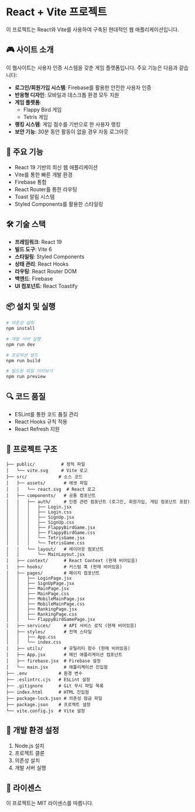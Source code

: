 # React + Vite 프로젝트

이 프로젝트는 React와 Vite를 사용하여 구축된 현대적인 웹 애플리케이션입니다.

## 🎮 사이트 소개

이 웹사이트는 사용자 인증 시스템을 갖춘 게임 플랫폼입니다. 주요 기능은 다음과 같습니다:

- **로그인/회원가입 시스템**: Firebase를 활용한 안전한 사용자 인증
- **반응형 디자인**: 모바일과 데스크톱 환경 모두 지원
- **게임 플랫폼**: 
  - Flappy Bird 게임
  - Tetris 게임
- **랭킹 시스템**: 게임 점수를 기반으로 한 사용자 랭킹
- **보안 기능**: 30분 동안 활동이 없을 경우 자동 로그아웃

## 🚀 주요 기능

- React 19 기반의 최신 웹 애플리케이션
- Vite를 통한 빠른 개발 환경
- Firebase 통합
- React Router를 통한 라우팅
- Toast 알림 시스템
- Styled Components를 활용한 스타일링

## 🛠 기술 스택

- **프레임워크**: React 19
- **빌드 도구**: Vite 6
- **스타일링**: Styled Components
- **상태 관리**: React Hooks
- **라우팅**: React Router DOM
- **백엔드**: Firebase
- **UI 컴포넌트**: React Toastify

## 📦 설치 및 실행

```bash
# 의존성 설치
npm install

# 개발 서버 실행
npm run dev

# 프로덕션 빌드
npm run build

# 빌드된 파일 미리보기
npm run preview
```

## 🔍 코드 품질

- ESLint를 통한 코드 품질 관리
- React Hooks 규칙 적용
- React Refresh 지원

## 📝 프로젝트 구조

```
├── public/          # 정적 파일
│   └── vite.svg     # Vite 로고
├── src/            # 소스 코드
│   ├── assets/       # 에셋 파일
│   │   └── react.svg  # React 로고
│   ├── components/   # 공통 컴포넌트
│   │   ├── auth/     # 인증 관련 컴포넌트 (로그인, 회원가입, 게임 컴포넌트 포함)
│   │   │   ├── Login.jsx
│   │   │   ├── Login.css
│   │   │   ├── SignUp.jsx
│   │   │   ├── SignUp.css
│   │   │   ├── FlappyBirdGame.jsx
│   │   │   ├── FlappyBirdGame.css
│   │   │   └── TetrisGame.jsx
│   │   │   └── TetrisGame.css
│   │   └── layout/   # 레이아웃 컴포넌트
│   │       └── MainLayout.jsx
│   ├── context/      # React Context (현재 비어있음)
│   ├── hooks/        # 커스텀 훅 (현재 비어있음)
│   ├── pages/        # 페이지 컴포넌트
│   │   ├── LoginPage.jsx
│   │   ├── SignUpPage.jsx
│   │   ├── MainPage.jsx
│   │   ├── MainPage.css
│   │   ├── MobileMainPage.jsx
│   │   ├── MobileMainPage.css
│   │   ├── RankingPage.jsx
│   │   ├── RankingPage.css
│   │   └── FlappyBirdGamePage.jsx
│   ├── services/     # API 서비스 로직 (현재 비어있음)
│   ├── styles/       # 전역 스타일
│   │   ├── App.css
│   │   └── index.css
│   ├── utils/        # 유틸리티 함수 (현재 비어있음)
│   ├── App.jsx       # 메인 애플리케이션 컴포넌트
│   ├── firebase.jsx  # Firebase 설정
│   └── main.jsx      # 애플리케이션 진입점
├── .env            # 환경 변수
├── .eslintrc.cjs   # ESLint 설정
├── .gitignore      # Git 무시 파일 목록
├── index.html      # HTML 진입점
├── package-lock.json # 의존성 잠금 파일
├── package.json    # 프로젝트 설정
└── vite.config.js  # Vite 설정
```

## 🔧 개발 환경 설정

1. Node.js 설치
2. 프로젝트 클론
3. 의존성 설치
4. 개발 서버 실행

## 📄 라이센스

이 프로젝트는 MIT 라이센스를 따릅니다.
